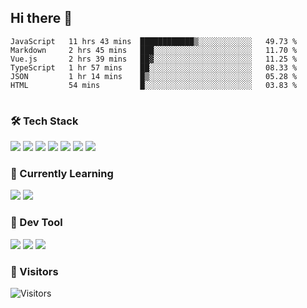 ## Hi there 👋

<table>
<!--START_SECTION:waka-->

```text
JavaScript   11 hrs 43 mins  ████████████▒░░░░░░░░░░░░   49.73 %
Markdown     2 hrs 45 mins   ███░░░░░░░░░░░░░░░░░░░░░░   11.70 %
Vue.js       2 hrs 39 mins   ██▓░░░░░░░░░░░░░░░░░░░░░░   11.25 %
TypeScript   1 hr 57 mins    ██░░░░░░░░░░░░░░░░░░░░░░░   08.33 %
JSON         1 hr 14 mins    █▒░░░░░░░░░░░░░░░░░░░░░░░   05.28 %
HTML         54 mins         █░░░░░░░░░░░░░░░░░░░░░░░░   03.83 %
```

<!--END_SECTION:waka-->
</table>

### 🛠 Tech Stack

![](https://img.shields.io/badge/HTML5-black?style=flat&logo=html5)
![](https://img.shields.io/badge/CSS3-black?style=flat&logo=css3)
![](https://img.shields.io/badge/Javascript-black?style=flat&logo=javascript)
![](https://img.shields.io/badge/Vue-black?style=flat&logo=vuedotjs)
![](https://img.shields.io/badge/node.js-black?style=flat&logo=nodedotjs)
![](https://img.shields.io/badge/MangoDB-black?style=flat&logo=mongodb)
![](https://img.shields.io/badge/MySQL-black?style=flat&logo=mysql)

### 📖 Currently Learning

![](https://img.shields.io/badge/TypeScript-black?style=flat&logo=typescript)
![](https://img.shields.io/badge/React-black?style=flat&logo=react)

### 📏 Dev Tool

<!-- <img src="https://media.giphy.com/media/SWoSkN6DxTszqIKEqv/giphy.gif" align="right" height="275" /> -->
![](https://img.shields.io/badge/Editor-VSCode-blue?style=flat-square&logo=visual-studio-code&logoColor=blue)
![](https://img.shields.io/badge/IDE-WebStorm-orange?style=flat-square&logo=webstorm&logoColor=white)
![](https://img.shields.io/badge/API-Postman-blue?style=flat-square&logo=postman&logoColor=orange)

### 🔆 Visitors
![Visitors](https://count.getloli.com/get/@imxxxx?theme=rule34)
